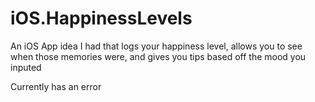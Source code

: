 # iOS.HappinessLevels
An iOS App idea I had that logs your happiness level, allows you to see when those memories were, and gives you tips based off the mood you inputed


Currently has an error

